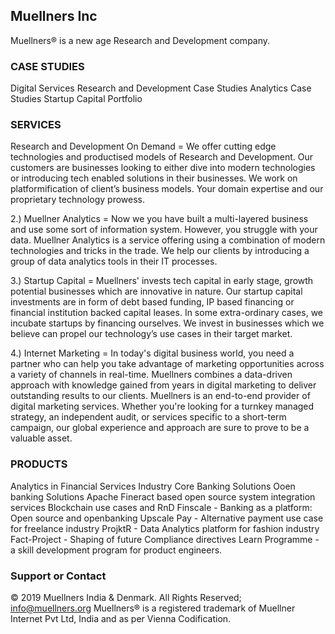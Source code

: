 ## Muellners Inc 
Muellners® is a new age Research and Development company. 

### CASE STUDIES
Digital Services
Research and Development Case Studies
Analytics Case Studies
Startup Capital Portfolio

### SERVICES
Research and Development On Demand = We offer cutting edge technologies and productised models of Research and Development.
Our customers are businesses looking to either dive into modern technologies or introducing tech enabled solutions in their businesses.
We work on platformification of client’s business models. 
Your domain expertise and our proprietary technology prowess.

2.) Muellner Analytics = Now we you have built a multi-layered business and use some sort of information system. However, you struggle with your data. Muellner Analytics is a service offering using a combination of modern technologies and tricks in the trade. We help our clients by introducing a group of data analytics tools in their IT processes.

3.) Startup Capital = Muellners' invests tech capital in early stage, growth potential businesses which are innovative in nature.
Our startup capital investments are in form of debt based funding, IP based financing or financial institution backed capital leases. In some extra-ordinary cases, we incubate startups by financing ourselves.
We invest in businesses which we believe can propel our technology’s use cases in their target market.

4.) Internet Marketing = In today's digital business world, you need a partner who can help you take advantage of marketing opportunities across a variety of channels in real-time. 
Muellners combines a data-driven approach with knowledge gained from years in digital marketing to deliver outstanding results to our clients.
Muellners is an end-to-end provider of digital marketing services. Whether you're looking for a turnkey managed strategy, an independent audit, or services specific to a short-term campaign, our global experience and approach are sure to prove to be a valuable asset.

### PRODUCTS

Analytics in Financial Services Industry
Core Banking Solutions
Ooen banking Solutions
Apache Fineract based open source system integration services
Blockchain use cases and RnD
Finscale -  Banking as a platform: Open source and openbanking
Upscale Pay - Alternative payment use case for freelance industry 
ProjktR - Data Analytics platform for fashion industry
Fact-Project - Shaping of future Compliance directives
Learn Programme - a skill development program for product engineers.
### Support or Contact

© 2019 Muellners India & Denmark. All Rights Reserved;<br>
info@muellners.org
Muellners®  is a registered trademark of Muellner Internet Pvt Ltd, India and as per Vienna Codification.

